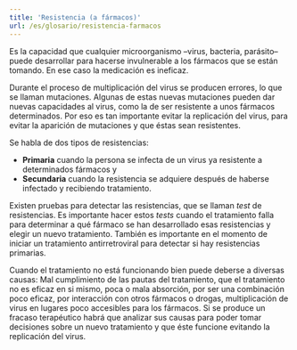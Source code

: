 ```yaml
---
title: 'Resistencia (a fármacos)'
url: /es/glosario/resistencia-farmacos
---
```


Es la capacidad que cualquier microorganismo –virus, bacteria, parásito– puede desarrollar para hacerse invulnerable a los fármacos que se están tomando. En ese caso la medicación es ineficaz.

Durante el proceso de multiplicación del virus se producen errores, lo que se llaman mutaciones. Algunas de estas nuevas mutaciones pueden dar nuevas capacidades al virus, como la de ser resistente a unos fármacos determinados. Por eso es tan importante evitar la replicación del virus, para evitar la aparición de mutaciones y que éstas sean resistentes.

Se habla de dos tipos de resistencias:
* **Primaria** cuando la persona se infecta de un virus ya resistente a determinados fármacos y
* **Secundaria** cuando la resistencia se adquiere después de haberse infectado y recibiendo tratamiento.

Existen pruebas para detectar las resistencias, que se llaman _test_ de resistencias. Es importante hacer estos _tests_ cuando el tratamiento falla para determinar a qué fármaco se han desarrollado esas resistencias y elegir un nuevo tratamiento. También es importante en el momento de iniciar un tratamiento antirretroviral para detectar si hay resistencias primarias.

Cuando el tratamiento no está funcionando bien puede deberse a diversas causas: Mal cumplimiento de las pautas del tratamiento, que el tratamiento no es eficaz en si mismo, poca o mala absorción, por ser una combinación poco eficaz, por interacción con otros fármacos o drogas, multiplicación de virus en lugares poco accesibles para los fármacos. Si se produce un fracaso terapéutico habrá que analizar sus causas para poder tomar decisiones sobre un nuevo tratamiento y que éste funcione evitando la replicación del virus.
